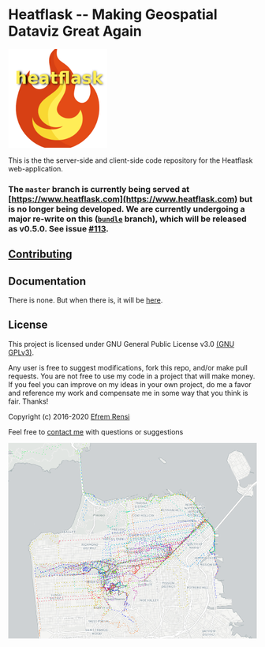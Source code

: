 # Heatflask -- Making Geospatial Dataviz Great Again
[<img src="/frontend/src/images/logo.png" alt="logo" width=200/>](https://www.heatflask.com)

This is the the server-side and client-side code repository for the Heatflask web-application.  

### The `master` branch is currently being served at [https://www.heatflask.com](https://www.heatflask.com) but is no longer being developed. We are currently undergoing a major re-write on this ([`bundle`](https://github.com/ebrensi/heatflask/tree/bundle) branch), which will be released as v0.5.0. See issue [#113](https://github.com/ebrensi/heatflask/issues/113).


## [Contributing](/contributing.md)

## Documentation
There is none.  But when there is, it will be [here](docs/docs.md).

## License

This project is licensed under GNU General Public License v3.0 [(GNU GPLv3)](http://choosealicense.com/licenses/gpl-3.0).

Any user is free to suggest modifications, fork this repo, and/or make pull requests.  You are not free to use my code in a project that will make money.  If you feel you can improve on my ideas in your own project, do me a favor and reference my work and compensate me in some way that you think is fair.  Thanks!

Copyright (c) 2016-2020 [Efrem Rensi](mailto:info@heatflask.com)

Feel free to [contact me](mailto:info@heatflask.com) with questions or suggestions

![alt text](docs/gif1.gif)
